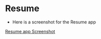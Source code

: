 # Resume
* Here is a screenshot for the Resume app

[Resume app Screenshot](https://github.com/Tanvi129/Resume/blob/master/Resume%20Screenshot.png)

